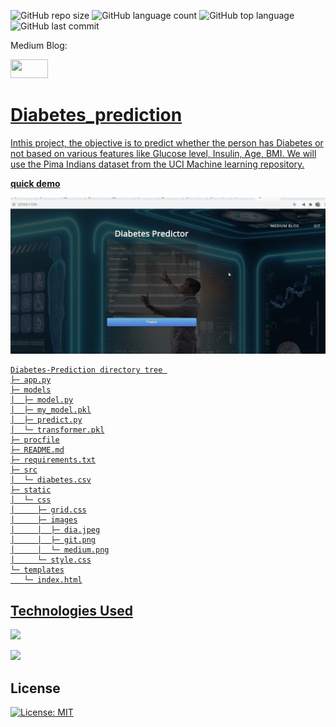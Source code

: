 

![GitHub repo size](https://img.shields.io/github/repo-size/Uttam580/diabetes_prediction_api?style=plastic)
![GitHub language count](https://img.shields.io/github/languages/count/Uttam580/diabetes_prediction_api?style=plastic)
![GitHub top language](https://img.shields.io/github/languages/top/Uttam580/diabetes_prediction_api?style=plastic)
![GitHub last commit](https://img.shields.io/github/last-commit/Uttam580/diabetes_prediction_api?color=red&style=plastic)


Medium Blog: 

<a href ="https://medium.com/@uttam94/traffic-signal-detection-system-intrgrated-with-flask-d7c471fd9087"> <img src="https://github.com/Uttam580/Uttam580/blob/master/img/medium.png" width=60 height=30>

# Diabetes_prediction

Inthis project, the objective is to predict whether the person has Diabetes or not based on various features like Glucose level, Insulin, Age, BMI. We will use the Pima Indians dataset from the UCI Machine learning repository. 


**quick demo**

![demo_gif](https://github.com/Uttam580/diabetes_prediction_api/blob/master/demo.gif)


```
Diabetes-Prediction directory tree 
├─ app.py
├─ models
│  ├─ model.py
│  ├─ my_model.pkl
│  ├─ predict.py
│  └─ transformer.pkl
├─ procfile
├─ README.md
├─ requirements.txt
├─ src
│  └─ diabetes.csv
├─ static
│  └─ css
│     ├─ grid.css
│     ├─ images
│     │  ├─ dia.jpeg
│     │  ├─ git.png
│     │  └─ medium.png
│     └─ style.css
└─ templates
   └─ index.html

```

## Technologies Used

![](https://forthebadge.com/images/badges/made-with-python.svg)

[<img target="_blank" src="https://flask.palletsprojects.com/en/1.1.x/_images/flask-logo.png" width=170>](https://flask.palletsprojects.com/en/1.1.x/) 

## License
[![License: MIT](https://img.shields.io/badge/License-MIT-yellow.svg)](https://opensource.org/licenses/MIT)
